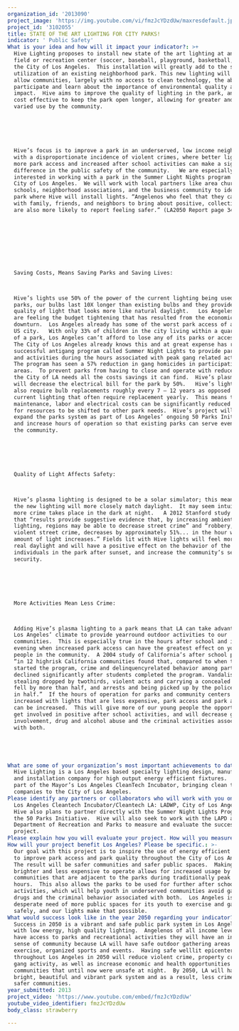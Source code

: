 ```yaml
---
organization_id: '2013090'
project_image: 'https://img.youtube.com/vi/fmzJcYDzdUw/maxresdefault.jpg'
project_id: '3102055'
title: STATE OF THE ART LIGHTING FOR CITY PARKS!
indicator: ' Public Safety'
What is your idea and how will it impact your indicator?: >+
  Hive Lighting proposes to install new state of the art lighting at an existing
  field or recreation center (soccer, baseball, playground, basketball, etc.) in
  the City of Los Angeles.  This installation will greatly add to the safety and
  utilization of an existing neighborhood park. This new lighting will also
  allow communities, largely with no access to clean technology, the ability to
  participate and learn about the importance of environmental quality and human
  impact.  Hive aims to improve the quality of lighting in the park, and make it
  cost effective to keep the park open longer, allowing for greater and more
  varied use by the community.  






  Hive’s focus is to improve a park in an underserved, low income neighborhood,
  with a disproportionate incidence of violent crimes, where better lighting,
  more park access and increased after school activities can make a significant
  difference in the public safety of the community.   We are especially
  interested in working with a park in the Summer Light Nights program in the
  City of Los Angeles.  We will work with local partners like area churches,
  schools, neighborhood associations, and the business community to identify the
  park where Hive will install lights. “Angelenos who feel that they can work
  with family, friends, and neighbors to bring about positive, collective change
  are also more likely to report feeling safer.” (LA2050 Report page 34)









  Saving Costs, Means Saving Parks and Saving Lives: 



  Hive’s lights use 50% of the power of the current lighting being used in
  parks, our bulbs last 10X longer than existing bulbs and they provide a higher
  quality of light that looks more like natural daylight.   Los Angeles parks
  are feeling the budget tightening that has resulted from the economic
  downturn.  Los Angeles already has some of the worst park access of any major
  US city.   With only 33% of children in the city living within a quarter mile
  of a park, Los Angeles can’t afford to lose any of its parks or access hours. 
  The City of Los Angeles already knows this and at great expense has run a very
  successful antigang program called Summer Night Lights to provide park access
  and activities during the hours associated with peak gang related activities. 
  The program has seen a 57% reduction in gang homicides in participating
  areas.  To prevent parks from having to close and operate with reduced hours,
  the City of LA needs all the costs savings it can find.  Hive’s plasma lights
  will decrease the electrical bill for the park by 50%.   Hive’s lights will
  also require bulb replacements roughly every 7 — 12 years as opposed to
  current lighting that often require replacement yearly.  This means that
  maintenance, labor and electrical costs can be significantly reduced allowing
  for resources to be shifted to other park needs.  Hive’s project will help
  expand the parks system as part of Los Angeles’ ongoing 50 Parks Initiative
  and increase hours of operation so that existing parks can serve even more of
  the community.  






  Quality of Light Affects Safety:  



  Hive’s plasma lighting is designed to be a solar simulator; this means that
  the new lighting will more closely match daylight.  It may seem intuitive but
  more crime takes place in the dark at night.   A 2012 Stanford study found
  that “results provide suggestive evidence that, by increasing ambient
  lighting, regions may be able to decrease street crime” and “robbery, and
  violent street crime, decreases by approximately 51%... in the hour where the
  amount of light increases.” Fields lit with Hive lights will feel more like
  real daylight and will have a positive effect on the behavior of the
  individuals in the park after sunset, and increase the community’s sense of
  security.






  More Activities Mean Less Crime:  



  Adding Hive’s plasma lighting to a park means that LA can take advantage of
  Los Angeles’ climate to provide yearround outdoor activities to our
  communities.  This is especially true in the hours after school and in the
  evening when increased park access can have the greatest effect on young
  people in the community.  A 2004 study of California’s after school programs
  “in 12 highrisk California communities found that, compared to when they
  started the program, crime and delinquencyrelated behavior among participants
  declined significantly after students completed the program. Vandalism and
  stealing dropped by twothirds, violent acts and carrying a concealed weapon
  fell by more than half, and arrests and being picked up by the police were cut
  in half.”  If the hours of operation for parks and community centers can be
  increased with lights that are less expensive, park access and park activities
  can be increased.  This will give more of our young people the opportunity to
  get involved in positive after school activities, and will decrease gang
  involvement, drug and alcohol abuse and the criminal activities associated
  with both.  





What are some of your organization’s most important achievements to date?: >-
  Hive Lighting is a Los Angeles based specialty lighting design, manufacturing
  and installation company for high output energy efficient fixtures.  Hive is
  part of the Mayor’s Los Angeles CleanTech Incubator, bringing clean technology
  companies to the City of Los Angeles.
Please identify any partners or collaborators who will work with you on this project.: >-
  Los Angeles Cleantech Incubator/Cleantech LA: LADWP, City of Los Angeles. 
  Hive also plans to partner directly with the Summer Night Lights Program and
  the 50 Parks Initiative.  Hive will also seek to work with the LAPD and the
  Department of Recreation and Parks to measure and evaluate the success of the
  project.
Please explain how you will evaluate your project. How will you measure success?: "Success for Hive and for the project will be measured objectively.  \n\n\n\n\n\n1)\tA reduction of crime during the hours of operation in the park and in the community surrounding the park.\n\n\n2)\tWorking with City of Los Angeles’ Recreation and Parks department as well as local community associations, schools, churches and businesses to select the park most in need of lighting of this nature.\n\n\n3)\tCompletion of the installation of Hive’s state of the art, energy efficient lighting in one of Los Angeles’ City Parks and Recreation Centers.\n\n\n4)\tReduced operating cost for the park. Specifically success is cutting the power consumption of the lighting for the playing fields in half.  The average light being used on a playing field consumes 1,000 Watts.  Hive would install a 450 Watt plasma lamp, cutting power consumption in half, potentially saving the park over 1 Megawatt per light, per year.  On top of that are reduced maintenance costs because bulb replacements will be needed no more than once a decade, instead of every year.\n\n\n5)\tImproved light quality and increased access for the community during evening hours.   Documented through a survey of people using the park, the surrounding neighborhood and Dept. of Recreation and City parks employees.\n\n\n\n\n\nBeyond these initial concrete measurements, overall success for the project will be seen in more lagging indicators.  A reduction of crime in the park overall and in the community the park is adjacent to over time and finally an increased sense of safety and security in the community.\n\n\n"
How will your project benefit Los Angeles? Please be specific.: >-
  Our goal with this project is to inspire the use of energy efficient lighting
  to improve park access and park quality throughout the City of Los Angeles. 
  The result will be safer communities and safer public spaces.  Making parks
  brighter and less expensive to operate allows for increased usage by the
  communities that are adjacent to the parks during traditionally peak crime
  hours.  This also allows the parks to be used for further after school
  activities, which will help youth in underserved communities avoid gangs,
  drugs and the criminal behavior associated with both.  Los Angeles is in
  desperate need of more public spaces for its youth to exercise and gather in
  safely, and our lights make that possible.
What would success look like in the year 2050 regarding your indicator?: >-
  Success in 2050 is a vibrant and safe public park system in Los Angeles, lit
  with low energy, high quality lighting.  Angelenos of all income levels will
  have access to parks and recreational activities they will have an increased
  sense of community because LA will have safe outdoor gathering areas for
  exercise, organized sports and events.  Having safe welllit epicenters
  throughout Los Angeles in 2050 will reduce violent crime, property crime, and
  gang activity, as well as increase economic and health opportunities in
  communities that until now were unsafe at night.  By 2050, LA will have a
  bright, beautiful and vibrant park system and as a result, less crime and
  safer communities. 
year_submitted: 2013
project_video: 'https://www.youtube.com/embed/fmzJcYDzdUw'
youtube_video_identifier: fmzJcYDzdUw
body_class: strawberry

---
```

